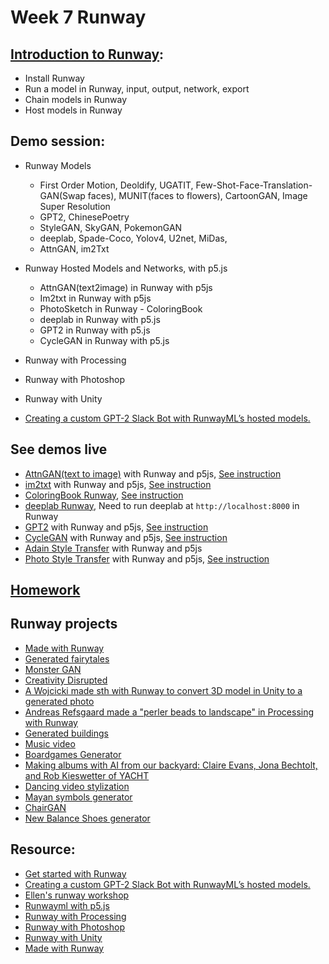 # Week 7 Runway
## [Introduction to Runway](https://learn.runwayml.com/#/):
- Install Runway
- Run a model in Runway, input, output, network, export
- Chain models in Runway
- Host models in Runway

## Demo session:
- Runway Models
  - First Order Motion, Deoldify, UGATIT, Few-Shot-Face-Translation-GAN(Swap faces), MUNIT(faces to flowers), CartoonGAN, Image Super Resolution
  - GPT2, ChinesePoetry 
  - StyleGAN, SkyGAN, PokemonGAN
  - deeplab, Spade-Coco, Yolov4, U2net, MiDas,
  - AttnGAN, im2Txt

- Runway Hosted Models and Networks, with p5.js
  - AttnGAN(text2image) in Runway with p5js
  - Im2txt in Runway with p5js
  - PhotoSketch in Runway - ColoringBook
  - deeplab in Runway with p5.js
  - GPT2 in Runway with p5.js
  - CycleGAN in Runway with p5.js

- Runway with Processing
- Runway with Photoshop
- Runway with Unity
- [Creating a custom GPT-2 Slack Bot with RunwayML’s hosted models.](https://medium.com/runwayml/creating-a-custom-gpt-2-slack-bot-with-runwaymls-hosted-models-c639fe135379)

## See demos live
- [AttnGAN(text to image)](https://yining1023.github.io/machine-learning-for-the-web/week7-runway/AttnGAN/) with Runway and p5js, [See instruction](https://github.com/yining1023/machine-learning-for-the-web/tree/master/week7-runway/AttnGAN)
- [im2txt](https://yining1023.github.io/machine-learning-for-the-web/week7-runway/im2txt/) with Runway and p5js, [See instruction](https://github.com/yining1023/machine-learning-for-the-web/tree/master/week7-runway/im2txt)
- [ColoringBook Runway](https://yining1023.github.io/machine-learning-for-the-web/week7-runway/PhotoSketch/ColoringBook/), [See instruction](https://github.com/yining1023/machine-learning-for-the-web/tree/master/week7-runway/PhotoSketch/ColoringBook)
- [deeplab Runway](https://yining1023.github.io/machine-learning-for-the-web/week7-runway/deeplab/), Need to run deeplab at `http://localhost:8000` in Runway
- [GPT2](https://yining1023.github.io/machine-learning-for-the-web/week7-runway/GPT2/) with Runway and p5js, [See instruction](https://github.com/yining1023/machine-learning-for-the-web/tree/master/week7-runway/GPT2)
- [CycleGAN](https://yining1023.github.io/machine-learning-for-the-web/week7-runway/CycleGAN/) with Runway and p5js, [See instruction](https://github.com/yining1023/machine-learning-for-the-web/tree/master/week7-runway/CycleGAN)
- [Adain Style Transfer](https://yining1023.github.io/machine-learning-for-the-web/week7-runway/AdainStyleTransfer/) with Runway and p5js
- [Photo Style Transfer](https://yining1023.github.io/machine-learning-for-the-web/week7-runway/photostylestansfer/) with Runway and p5js, [See instruction](https://github.com/yining1023/machine-learning-for-the-web/tree/master/week7-runway/photostylestansfer)

## [Homework](https://github.com/yining1023/machine-learning-for-the-web/wiki/Week-7-2019-Fall)

## Runway projects
- [Made with Runway](https://runwayml.com/madewith)
- [Generated fairytales](http://www.dh.umu.se/en/stories?id=41555)
- [Monster GAN](https://medium.com/@huangkaikai/computational-creativity-generative-creature-design-for-concept-art-c4a1180ae0e6)
- [Creativity Disrupted](https://gitlab.fhnw.ch/hgk-ml/hgk-ml-seminars/tree/master/creativity-disrupted)
- [A Wojcicki made sth with Runway to convert 3D model in Unity to a generated photo](https://twitter.com/pretendsmarts/status/1189901105775489026)
- [Andreas Refsgaard made a "perler beads to landscape" in Processing with Runway](https://twitter.com/AndreasRef/status/1189897194243006470)
- [Generated buildings](https://twitter.com/moullinex/status/1313431076992360449)
- [Music video](https://twitter.com/nickfrosst/status/1312101876364570624)
- [Boardgames Generator](https://twitter.com/himynameislt/status/1294650886992666625)
- [Making albums with AI from our backyard: Claire Evans, Jona Bechtolt, and Rob Kieswetter of YACHT](https://medium.com/runwayml/making-albums-with-ai-from-our-backyard-claire-evans-and-jona-bechtolt-of-yacht-ebedf97a4807)
- [Dancing video stylization](https://twitter.com/noneyoucare/status/1281046648496492544)
- [Mayan symbols generator](https://twitter.com/fabe_45/status/1278447673960534021)
- [ChairGAN](https://twitter.com/adampickard/status/1275796544072138754)
- [New Balance Shoes generator](https://medium.com/runwayml/augmenting-the-design-process-onur-yuce-gun-creative-manager-of-computational-design-new-f59de3d1abaa)

## Resource:
- [Get started with Runway](https://learn.runwayml.com/#/)
- [Creating a custom GPT-2 Slack Bot with RunwayML’s hosted models.](https://medium.com/runwayml/creating-a-custom-gpt-2-slack-bot-with-runwaymls-hosted-models-c639fe135379)
- [Ellen's runway workshop](https://github.com/ellennickles/painting-landscapes-with-the-body)
- [Runwayml with p5.js](https://github.com/runwayml/p5js)
- [Runway with Processing](https://github.com/runwayml/processing-library)
- [Runway with Photoshop](https://github.com/runwayml/RunwayML-for-Photoshop)
- [Runway with Unity](https://github.com/runwayml/RunwayML-for-Unity)
- [Made with Runway](https://runwayml.com/madewith)
